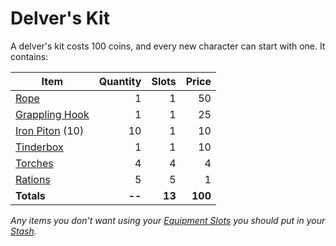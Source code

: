 # Delver's Kit

A delver's kit costs 100 coins, and every new character can start with one. It contains:

| Item                                                 | Quantity |  Slots |   Price |
| ---------------------------------------------------- | -------: | -----: | ------: |
| [Rope](50%20Coins/Rope.md) |        1 |      1 |      50 |
| [Grappling Hook](25%20Coins/Grappling%20Hook.md)     |        1 |      1 |      25 |
| [Iron Piton](10%20Coins/Iron%20Piton.md) (10)        |       10 |      1 |      10 |
| [Tinderbox](10%20Coins/Tinderbox.md)                 |        1 |      1 |      10 |
| [Torches](1%20Coin/Torch.md)                         |        4 |      4 |       4 |
| [Rations](1%20Coin/Ration.md)                        |        5 |      5 |       1 |
| **Totals**                                           |   **--** | **13** | **100** |

*Any items you don't want using your [Equipment Slots](../../Player%20Characters/Inventory/Equipment%20Slot.md) you should put in your [Stash](../../Player%20Characters/Inventory/Stash.md).*
